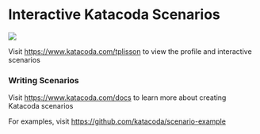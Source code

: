 # Interactive Katacoda Scenarios

[![](http://shields.katacoda.com/katacoda/tplisson/count.svg)](https://www.katacoda.com/tplisson "Get your profile on Katacoda.com")

Visit https://www.katacoda.com/tplisson to view the profile and interactive scenarios

### Writing Scenarios
Visit https://www.katacoda.com/docs to learn more about creating Katacoda scenarios

For examples, visit https://github.com/katacoda/scenario-example
